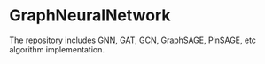 # GraphNeuralNetwork
The repository includes GNN, GAT, GCN, GraphSAGE, PinSAGE, etc algorithm implementation.
